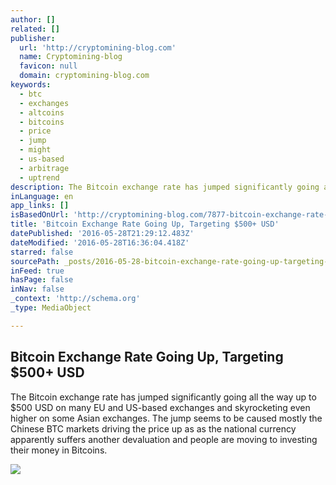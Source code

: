 ```yaml
---
author: []
related: []
publisher:
  url: 'http://cryptomining-blog.com'
  name: Cryptomining-blog
  favicon: null
  domain: cryptomining-blog.com
keywords:
  - btc
  - exchanges
  - altcoins
  - bitcoins
  - price
  - jump
  - might
  - us-based
  - arbitrage
  - uptrend
description: The Bitcoin exchange rate has jumped significantly going all the way up to $500 USD on many EU and US-based exchanges and skyrocketing even higher on some Asian exchanges. The jump seems to be caused mostly the Chinese BTC markets driving the price up as as the national currency apparently suffers another devaluation and people are moving to investing their money in Bitcoins.
inLanguage: en
app_links: []
isBasedOnUrl: 'http://cryptomining-blog.com/7877-bitcoin-exchange-rate-going-up-targeting-500-usd/'
title: 'Bitcoin Exchange Rate Going Up, Targeting $500+ USD'
datePublished: '2016-05-28T21:29:12.483Z'
dateModified: '2016-05-28T16:36:04.418Z'
starred: false
sourcePath: _posts/2016-05-28-bitcoin-exchange-rate-going-up-targeting-dollar500-usd.md
inFeed: true
hasPage: false
inNav: false
_context: 'http://schema.org'
_type: MediaObject

---
```

<article style=""><h1>Bitcoin Exchange Rate Going Up, Targeting $500+ USD</h1><p>The Bitcoin exchange rate has jumped significantly going all the way up to $500 USD on many EU and US-based exchanges and skyrocketing even higher on some Asian exchanges. The jump seems to be caused mostly the Chinese BTC markets driving the price up as as the national currency apparently suffers another devaluation and people are moving to investing their money in Bitcoins.</p><img src="http://cryptomining-blog.com/wp-content/uploads/2016/03/bitgold-bitcoin.jpg" /></article>